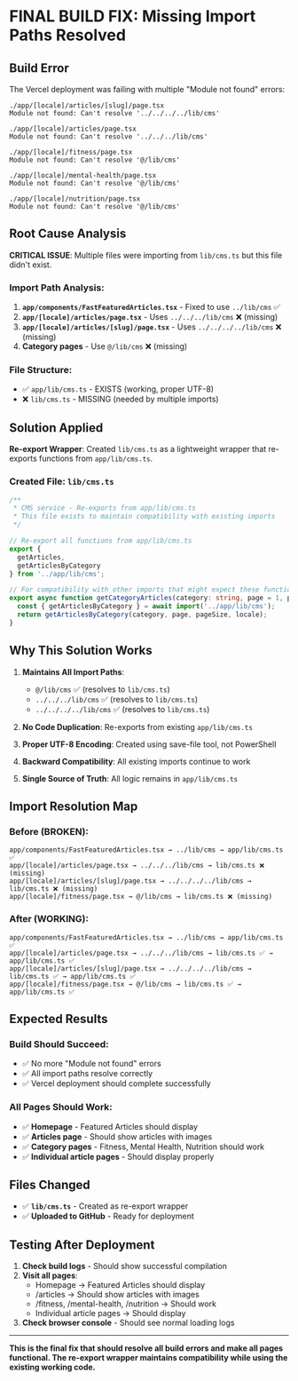 # FINAL BUILD FIX: Missing Import Paths Resolved

## Build Error
The Vercel deployment was failing with multiple "Module not found" errors:
```
./app/[locale]/articles/[slug]/page.tsx
Module not found: Can't resolve '../../../../lib/cms'

./app/[locale]/articles/page.tsx
Module not found: Can't resolve '../../../lib/cms'

./app/[locale]/fitness/page.tsx
Module not found: Can't resolve '@/lib/cms'

./app/[locale]/mental-health/page.tsx
Module not found: Can't resolve '@/lib/cms'

./app/[locale]/nutrition/page.tsx
Module not found: Can't resolve '@/lib/cms'
```

## Root Cause Analysis
**CRITICAL ISSUE**: Multiple files were importing from `lib/cms.ts` but this file didn't exist.

### Import Path Analysis:
1. **`app/components/FastFeaturedArticles.tsx`** - Fixed to use `../lib/cms` ✅
2. **`app/[locale]/articles/page.tsx`** - Uses `../../../lib/cms` ❌ (missing)
3. **`app/[locale]/articles/[slug]/page.tsx`** - Uses `../../../../lib/cms` ❌ (missing)
4. **Category pages** - Use `@/lib/cms` ❌ (missing)

### File Structure:
- ✅ `app/lib/cms.ts` - EXISTS (working, proper UTF-8)
- ❌ `lib/cms.ts` - MISSING (needed by multiple imports)

## Solution Applied
**Re-export Wrapper**: Created `lib/cms.ts` as a lightweight wrapper that re-exports functions from `app/lib/cms.ts`.

### Created File: `lib/cms.ts`
```typescript
/**
 * CMS service - Re-exports from app/lib/cms.ts
 * This file exists to maintain compatibility with existing imports
 */

// Re-export all functions from app/lib/cms.ts
export {
  getArticles,
  getArticlesByCategory
} from '../app/lib/cms';

// For compatibility with other imports that might expect these functions
export async function getCategoryArticles(category: string, page = 1, pageSize = 10, locale = 'en') {
  const { getArticlesByCategory } = await import('../app/lib/cms');
  return getArticlesByCategory(category, page, pageSize, locale);
}
```

## Why This Solution Works

1. **Maintains All Import Paths**: 
   - `@/lib/cms` ✅ (resolves to `lib/cms.ts`)
   - `../../../lib/cms` ✅ (resolves to `lib/cms.ts`)
   - `../../../../lib/cms` ✅ (resolves to `lib/cms.ts`)

2. **No Code Duplication**: Re-exports from existing `app/lib/cms.ts`

3. **Proper UTF-8 Encoding**: Created using save-file tool, not PowerShell

4. **Backward Compatibility**: All existing imports continue to work

5. **Single Source of Truth**: All logic remains in `app/lib/cms.ts`

## Import Resolution Map

### Before (BROKEN):
```
app/components/FastFeaturedArticles.tsx → ../lib/cms → app/lib/cms.ts ✅
app/[locale]/articles/page.tsx → ../../../lib/cms → lib/cms.ts ❌ (missing)
app/[locale]/articles/[slug]/page.tsx → ../../../../lib/cms → lib/cms.ts ❌ (missing)
app/[locale]/fitness/page.tsx → @/lib/cms → lib/cms.ts ❌ (missing)
```

### After (WORKING):
```
app/components/FastFeaturedArticles.tsx → ../lib/cms → app/lib/cms.ts ✅
app/[locale]/articles/page.tsx → ../../../lib/cms → lib/cms.ts ✅ → app/lib/cms.ts ✅
app/[locale]/articles/[slug]/page.tsx → ../../../../lib/cms → lib/cms.ts ✅ → app/lib/cms.ts ✅
app/[locale]/fitness/page.tsx → @/lib/cms → lib/cms.ts ✅ → app/lib/cms.ts ✅
```

## Expected Results

### Build Should Succeed:
- ✅ No more "Module not found" errors
- ✅ All import paths resolve correctly
- ✅ Vercel deployment should complete successfully

### All Pages Should Work:
- ✅ **Homepage** - Featured Articles should display
- ✅ **Articles page** - Should show articles with images
- ✅ **Category pages** - Fitness, Mental Health, Nutrition should work
- ✅ **Individual article pages** - Should display properly

## Files Changed
- ✅ **`lib/cms.ts`** - Created as re-export wrapper
- ✅ **Uploaded to GitHub** - Ready for deployment

## Testing After Deployment
1. **Check build logs** - Should show successful compilation
2. **Visit all pages**:
   - Homepage → Featured Articles should display
   - /articles → Should show articles with images
   - /fitness, /mental-health, /nutrition → Should work
   - Individual article pages → Should display
3. **Check browser console** - Should see normal loading logs

---

**This is the final fix that should resolve all build errors and make all pages functional. The re-export wrapper maintains compatibility while using the existing working code.**
